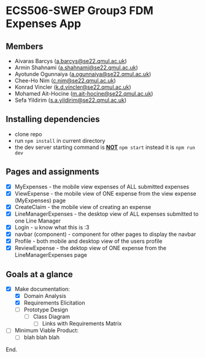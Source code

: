 # ECS506-SWEP Group3 FDM Expenses App

## Members
- Aivaras Barcys (a.barcys@se22.qmul.ac.uk)
- Armin Shahnami (a.shahnami@se22.qmul.ac.uk)
- Ayotunde Ogunnaiya (a.ogunnaiya@se22.qmul.ac.uk)
- Chee-Ho Nim (c.nim@se22.qmul.ac.uk)
- Konrad Vincler (k.d.vincler@se22.qmul.ac.uk)
- Mohamed Ait-Hocine (m.ait-hocine@se22.qmul.ac.uk)
- Sefa Yildirim (s.a.yildirim@se22.qmul.ac.uk)

## Installing dependencies
- clone repo
- run <code>npm install</code> in current directory
- the dev server starting command is <u>**NOT**</u> <code>npm start</code> instead it is <code>npm run dev</code>

## Pages and assignments
- [x] MyExpenses - the mobile view expenses of ALL submitted expenses 
- [x] ViewExpense - the mobile view of ONE expense from the view expense (MyExpenses) page 
- [x] CreateClaim - the mobile view of creating an expense
- [x] LineManagerExpenses - the desktop view of ALL expenses submitted to one Line Manager
- [x] Login - u know what this is :3
- [x] navbar (component) -  component for other pages to display the navbar
- [x] Profile - both mobile and desktop view of the users profile
- [x] ReviewExpense - the dektop view of ONE expense from the LineManagerExpenses page

## Goals at a glance
- [x] Make documentation:
  - [x] Domain Analysis
  - [x] Requirements Elicitation
  - [ ] Prototype Design
    - [ ] Class Diagram
      - [ ] Links with Requirements Matrix
- [ ] Minimum Viable Product:
  - [ ] blah blah blah

End.
